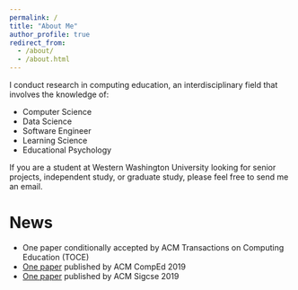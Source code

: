 ```yaml
---
permalink: /
title: "About Me"
author_profile: true
redirect_from:
  - /about/
  - /about.html
---
```


I conduct research in computing education, an interdisciplinary field that involves the knowledge of:

* Computer Science
* Data Science
* Software Engineer
* Learning Science
* Educational Psychology

If you are a student at Western Washington University looking for senior projects, independent study, or graduate study, please feel free to send me an email.

News
======
* One paper conditionally accepted by ACM Transactions on Computing Education (TOCE)
* [One paper](/publications/prior-cs-knowledge) published by ACM CompEd 2019
* [One paper](/publications/active-learning-environment) published by ACM Sigcse 2019
